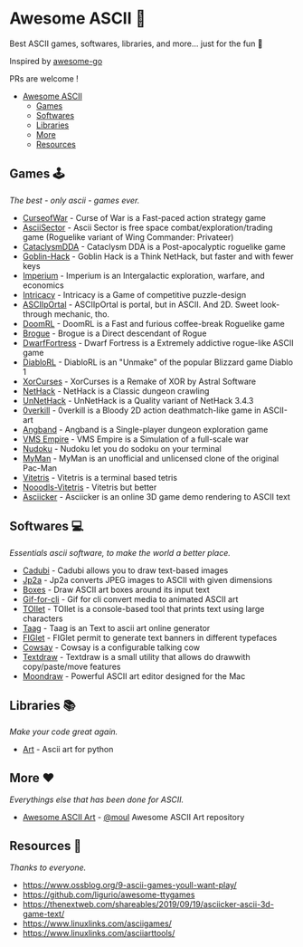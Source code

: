 # Awesome ASCII 🎉

Best ASCII games, softwares, libraries, and more... just for the fun 👻

Inspired by [awesome-go](https://github.com/avelino/awesome-go)

PRs are welcome !

- [Awesome ASCII](#awesome-ascii)
  - [Games](#games)
  - [Softwares](#softwares)
  - [Libraries](#libraries)
  - [More](#more)
  - [Resources](#resources)

## Games 🕹️

*The best - only ascii - games ever.*

* [CurseofWar](https://github.com/a-nikolaev/curseofwar) - Curse of War is a Fast-paced action strategy game
* [AsciiSector](http://www.asciisector.net/) - Ascii Sector is free space combat/exploration/trading game (Roguelike variant of Wing Commander: Privateer)
* [CataclysmDDA](https://github.com/CleverRaven/Cataclysm-DDA) - Cataclysm DDA is a Post-apocalyptic roguelike game
* [Goblin-Hack](https://github.com/goblinhack/goblinhack) - Goblin Hack is a Think NetHack, but faster and with fewer keys
* [Imperium](https://empiredirectory.net/) - Imperium is an Intergalactic exploration, warfare, and economics
* [Intricacy](http://mbays.sdf.org/intricacy/) - Intricacy is a Game of competitive puzzle-design
* [ASCIIpOrtal](https://github.com/cymonsgames/ASCIIpOrtal) - ASCIIpOrtal is portal, but in ASCII. And 2D. Sweet look-through mechanic, tho. 
* [DoomRL](http://doom.chaosforge.org/) - DoomRL is a Fast and furious coffee-break Roguelike game
* [Brogue](https://sites.google.com/site/broguegame/) - Brogue is a Direct descendant of Rogue
* [DwarfFortress](http://www.bay12games.com/dwarves/) - Dwarf Fortress is a Extremely addictive rogue-like ASCII game
* [DiabloRL](http://diablo.chaosforge.org/) - DiabloRL is an "Unmake" of the popular Blizzard game Diablo 1
* [XorCurses](http://www.jwm-art.net/dark.php?p=XorCurses) - XorCurses is a Remake of XOR by Astral Software
* [NetHack](http://www.nethack.org/) - NetHack is a Classic dungeon crawling
* [UnNetHack](http://sourceforge.net/projects/unnethack/) - UnNetHack is a Quality variant of NetHack 3.4.3
* [0verkill](https://github.com/hackndev/0verkill) - 0verkill is a Bloody 2D action deathmatch-like game in ASCII-art
* [Angband](https://github.com/angband/angband) - Angband is a Single-player dungeon exploration game
* [VMS Empire](http://www.catb.org/~esr/vms-empire/) - VMS Empire is a Simulation of a full-scale war
* [Nudoku](http://jubalh.github.io/nudoku/) - Nudoku let you do sodoku on your terminal
* [MyMan](https://github.com/kragen/myman) - MyMan is an unofficial and unlicensed clone of the original Pac-Man
* [Vitetris](https://github.com/vicgeralds/vitetris) - Vitetris is a terminal based tetris
* [Nooodls-Vitetris](https://github.com/vicgeralds/vitetris) - Vitetris but better
* [Asciicker](https://asciicker.com/x13) - Asciicker is an online 3D game demo rendering to ASCII text

## Softwares 💻

*Essentials ascii software, to make the world a better place.*

* [Cadubi](https://github.com/statico/cadubi) - Cadubi allows you to draw text-based images
* [Jp2a](https://github.com/cslarsen/jp2a) - Jp2a converts JPEG images to ASCII with given dimensions
* [Boxes](https://boxes.thomasjensen.com) - Draw ASCII art boxes around its input text
* [Gif-for-cli](https://github.com/google/gif-for-cli) - Gif for cli convert media to animated ASCII art
* [TOIlet](https://github.com/cacalabs/toilet) - TOIlet is a console-based tool that prints text using large characters
* [Taag](http://patorjk.com/software/taag/) - Taag is an Text to ascii art online generator
* [FIGlet](https://github.com/lukesampson/figlet) - FIGlet permit to generate text banners in different typefaces
* [Cowsay](https://github.com/schacon/cowsay) - Cowsay is a configurable talking cow
* [Textdraw](http://web.uta4you.at/shop/td/) - Textdraw is a small utility that allows do drawwith copy/paste/move features
* [Moondraw](https://monodraw.helftone.com/) - Powerful ASCII art editor designed for the Mac

## Libraries 📚

*Make your code great again.*

* [Art](https://github.com/sepandhaghighi/art) - Ascii art for python

## More ❤️

*Everythings else that has been done for ASCII.*
* [Awesome ASCII Art](https://github.com/moul/awesome-ascii-art) - [@moul](https://github.com/moul) Awesome ASCII Art repository

## Resources 🤟

*Thanks to everyone.*

- https://www.ossblog.org/9-ascii-games-youll-want-play/
- https://github.com/ligurio/awesome-ttygames
- https://thenextweb.com/shareables/2019/09/19/asciicker-ascii-3d-game-text/ 
- https://www.linuxlinks.com/asciigames/
- https://www.linuxlinks.com/asciiarttools/
